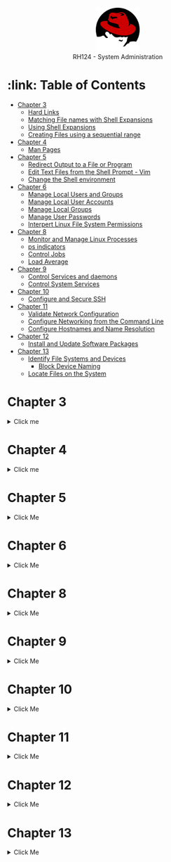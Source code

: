 <p align="center">
  <img src="/_resources/images/red-hat-logo-png-transparent.png" alt="Header" width="100" height="100"><br>
 </a>
     RH124 - System Administration </a>
</p>

<h1> :link: Table of Contents </h1>

+ [Chapter 3](#%63%68%61%70%74%65%72%2D%33)
  + [Hard Links](#%68%61%72%64%2D%6C%69%6E%6B%73)
  + [Matching File names with Shell Expansions](#%6D%61%74%63%68%69%6E%67%2D%66%69%6C%65%2D%6E%61%6D%65%73%2D%77%69%74%68%2D%73%68%65%6C%6C%2D%65%78%70%61%6E%73%69%6F%6E%73)
  + [Using Shell Expansions](#%75%73%69%6E%67%2D%73%68%65%6C%6C%2D%65%78%70%61%6E%73%69%6F%6E%73)
  + [Creating Files using a sequential range](#%63%72%65%61%74%69%6E%67%2D%66%69%6C%65%73%2D%75%73%69%6E%67%2D%61%2D%73%65%71%75%65%6E%74%69%61%6C%2D%72%61%6E%67%65)
+ [Chapter 4](#%63%68%61%70%74%65%72%2D%34)
  + [Man Pages](#%6D%61%6E%2D%70%61%67%65%73)
+ [Chapter 5](#%63%68%61%70%74%65%72%2D%35)
  + [Redirect Output to a File or Program](#%72%65%64%69%72%65%63%74%2D%6F%75%74%70%75%74%2D%74%6F%2D%61%2D%66%69%6C%65%2D%6F%72%2D%70%72%6F%67%72%61%6D)
  + [Edit Text Files from the Shell Prompt - Vim](#%65%64%69%74%2D%74%65%78%74%2D%66%69%6C%65%73%2D%66%72%6F%6D%2D%74%68%65%2D%73%68%65%6C%6C%2D%70%72%6F%6D%70%74%2D%2D%2D%76%69%6D)
  + [Change the Shell environment](#%63%68%61%6E%67%65%2D%74%68%65%2D%73%68%65%6C%6C%2D%65%6E%76%69%72%6F%6E%6D%65%6E%74)
+ [Chapter 6](#%63%68%61%70%74%65%72%2D%36)
  + [Manage Local Users and Groups](#%6D%61%6E%61%67%65%2D%6C%6F%63%61%6C%2D%75%73%65%72%73%2D%61%6E%64%2D%67%72%6F%75%70%73)
  + [Manage Local User Accounts](#%6D%61%6E%61%67%65%2D%6C%6F%63%61%6C%2D%75%73%65%72%2D%61%63%63%6F%75%6E%74%73)
  + [Manage Local Groups](#%6D%61%6E%61%67%65%2D%6C%6F%63%61%6C%2D%67%72%6F%75%70%73)
  + [Manage User Passwords](#%6D%61%6E%61%67%65%2D%75%73%65%72%2D%70%61%73%73%77%6F%72%64%73)
  + [Interpert Linux File System Permissions](#%69%6E%74%65%72%70%65%72%74%2D%6C%69%6E%75%78%2D%66%69%6C%65%2D%73%79%73%74%65%6D%2D%70%65%72%6D%69%73%73%69%6F%6E%73)
+ [Chapter 8](#%63%68%61%70%74%65%72%2D%38)
  + [Monitor and Manage Linux Processes](#%6D%6F%6E%69%74%6F%72%2D%61%6E%64%2D%6D%61%6E%61%67%65%2D%6C%69%6E%75%78%2D%70%72%6F%63%65%73%73%65%73)
  + [ps indicators](#%70%73%2D%69%6E%64%69%63%61%74%6F%72%73)
  + [Control Jobs](#%63%6F%6E%74%72%6F%6C%2D%6A%6F%62%73)
  + [Load Average](#%6C%6F%61%64%2D%61%76%65%72%61%67%65)
+ [Chapter 9](#%63%68%61%70%74%65%72%2D%39)
  + [Control Services and daemons](#%63%6F%6E%74%72%6F%6C%2D%73%65%72%76%69%63%65%73%2D%61%6E%64%2D%64%61%65%6D%6F%6E%73)
  + [Control System Services](#%63%6F%6E%74%72%6F%6C%2D%73%79%73%74%65%6D%2D%73%65%72%76%69%63%65%73)
+ [Chapter 10](#%63%68%61%70%74%65%72%2D%31%30)
  + [Configure and Secure SSH](#%63%6F%6E%66%69%67%75%72%65%2D%61%6E%64%2D%73%65%63%75%72%65%2D%73%73%68)
+ [Chapter 11](#%63%68%61%70%74%65%72%2D%31%31)
  + [Validate Network Configuration](#%76%61%6C%69%64%61%74%65%2D%6E%65%74%77%6F%72%6B%2D%63%6F%6E%66%69%67%75%72%61%74%69%6F%6E)
  + [Configure Networking from the Command Line](#%63%6F%6E%66%69%67%75%72%65%2D%6E%65%74%77%6F%72%6B%69%6E%67%2D%66%72%6F%6D%2D%74%68%65%2D%63%6F%6D%6D%61%6E%64%2D%6C%69%6E%65)
  + [Configure Hostnames and Name Resolution](#%63%6F%6E%66%69%67%75%72%65%2D%68%6F%73%74%6E%61%6D%65%73%2D%61%6E%64%2D%6E%61%6D%65%2D%72%65%73%6F%6C%75%74%69%6F%6E)
+ [Chapter 12](#%63%68%61%70%74%65%72%2D%31%32)
  + [Install and Update Software Packages](#%69%6E%73%74%61%6C%6C%2D%61%6E%64%2D%75%70%64%61%74%65%2D%73%6F%66%74%77%61%72%65%2D%70%61%63%6B%61%67%65%73)
+ [Chapter 13](#%63%68%61%70%74%65%72%2D%31%33)
  + [Identify File Systems and Devices](#%69%64%65%6E%74%69%66%79%2D%66%69%6C%65%2D%73%79%73%74%65%6D%73%2D%61%6E%64%2D%64%65%76%69%63%65%73)
    + [Block Device Naming](#%62%6C%6F%63%6B%2D%64%65%76%69%63%65%2D%6E%61%6D%69%6E%67)
  + [Locate Files on the System](#%6C%6F%63%61%74%65%2D%66%69%6C%65%73%2D%6F%6E%2D%74%68%65%2D%73%79%73%74%65%6D)



# Chapter 3

<details>
  <summary>Click me</summary>

## Hard Links

Hard Links can only link files on the same FS. They cannot link directories that can be done via a hard link or symbolic link otherwise know as a symlink.
An example of a symlink would be `ln -s dir / dir` from there you can verify if they have the same inode by running a simple `ls -ldi dir / dir/`

**Symlinks** will be colorized in the shell to show they are symlinks. If you delete the folder that the link is linked to that will result in a broken symlink. The correct process would be to unlink said folder and then delete the folder so no broken links exist.

## Matching File names with Shell Expansions

To make your job easier you can use shell expansions to get more work done out of a single command example being creating dirs and its subfolders.
for example running a command like `mkdir -pv /vhosts/www.{ansible,openshift,redhat}.com/{html,cgi-bin}/`

`mkdir -p` Creates the dir's but using the pathhs the `-v` flag shows the output. From there you can then specify what folders are being created and also put in a `/` to break down into another so dir so the second cert of curly braces can specify another set of folders. To verify if it was done correctly we can do a `tree -F /vHosts` for this example to see if the folders were created correctly.

## Using Shell Expansions
This can also be done if you want to create files e.g `touch {index,info,insights}.file`
we can then run a `ls -l` to verify the files were created correctly with the right file extension.

If you do happen to mess up a file extension we can do a `rename .file .log *` and that will rename the files in that dir. This is just an example.

## Creating Files using a sequential range

You can also make folders or files using a range in the case of RHEL having multiple versions.

E.g being `mkdir -pv RHEL{6..9}`
How the command works is mkdir makes the dir's `-p` does it as a path in the current dir unless specified then the `{6..9}` is the range in which the folders are made.

> Some other examples could be using to finding files  or moving around

e.g being
`ls f*` -- would grab anything that start with f.
`ls f????` -- does the same thing but anything with f and 4 characters after that f.
</details>

# Chapter 4

<details>
  <summary>Click me</summary>


## Man Pages
Section 1 -- is user commands
Section 5 -- config files
Section 8 is admin commands and daemons

E.g. of using the command would be `man -k crontab` , like all commands args needs to be specified.
commands can be part of multiple sections

`export LESS='-X'`
 IF you want to access the section of a manpage file an easy way to do that would be E.g `man 5 crontab` that `man` being the command and then `5` is the section and then, in this case, `crontab` being the command you want the info on lets you look at section 5 of that particular command.

> **Fun Note**
> When running a whereis on a command E.g `whereis man` you can get info on where the ?> file is located but also where the man pages are located.

`man -k` does a search. E.g if you run `man -k boot` it will show you all the commands that commands that can be passed through at boot time.
</details>

# Chapter 5

<details>
<summary> Click Me </summary>

  ## Redirect Output to a File or Program

  ```
  0 --> stdin --> Keyboard
  1 --> stdout --> Monitor
  2 --> stderr --> Monitor
  ```

  `<` -- is the redirector for standard output.
  `>` -- Send the output of a command to a file
  `>>` -- Send the error messages elsewhere E.g another file or a log.

  `|` -- output of command 1 is inserted into command 2 E.g `dnf search | grep -E mysql`

  When using the `>` it will overwrite any existing content. <strong> be safe when using this</strong>

  `\n` -- <strong> Starts a new line! </strong>

  `top -b -n 1` -- Starts top in batch mode with just a single itteration!

  `hostnamectl | tee my_system` -- This is an example of printing the output of a command and throwing it into it another file. <strong> `tee` will overwrite any content in the file. a `-a` can be added to append the already used file.</strong>

  `2>/dev/null` -- this throws error messages into `/dev/null` which ignores the messages on the put. E.g of the command being used `find / -size +100M 2>/dev/null`

  using `EOF` an easy way to script example adding a repo file to the repost list can be done using `EOF` small example would be `cat > my file <<EOF then ending with <EOF` this will copy the data in between the EOF and throw it into that file.

  ## Edit Text Files from the Shell Prompt - Vim

    - If you have started vim and not specified a file name before hand E.g `vim /var/tmp/aboutme` you can do a `:w /var/tmp/aboutme` to save that file to that location.

  >[!NOTE]
  >  These Commands are done in command mode or default mode

  ```vim
  `yy` --> to copy a line.
  `p` --> to paste said line.


  If you want to paste the same line multiple times to make an edit easier. you can do a `yy` to copy or `yank` the line then do a `10p`. This will paste the line you copied or yanked 10 times.

  `dw` --> will delete the word you are on top of.
  `x` --> will delete the letter it is on top of.
  `d$` --> will delete from where the cursor is to the end of the line.

  `Visual Line `Mode` --> You can look at the file from a visual perspective and from there you can use some commands to copy, paste, or delete.

  `Visual Block Mode` --> Same as above but by block instead of the whole line. Good for wanting to edit the first parts` of` a line.

  `vimturor` --> opens an interactive tutorial on how to use vim!
  `G` --> Goes to end of the file.
  ```

  ## Change the Shell environment

  `/etc/profile` --> login script for all shells for all users
  `~/.profile` --> login script for all shells (user specific)
  `/etc/bashrc` --> login script for the bash shell for all users
  `~/.bashrc` --> login sccript for bash (user specific)

  ```bash
  HISTFILESIZE=10000 #(10K Lines for bash History)
  HISTTIMEFORMAT="%G %T " #(Time stamps when command was ran.)
  alias sc="grep ^[^#] $1" #(strips comments from file.)

  mcd () {
      mkdir -pv $1 && cd $1
  } # This function will create a dir and then change into it.

  export  EDITOR=/usr/bin/vim #(Changes the default editor to vim or whatever you specify as.)
  ```
</details>


# Chapter 6

<details>
<summary> Click Me </summary>

  ## Manage Local Users and Groups
  `Processes` --> Process ID's (PIDs)
  `Users` --> User ID's (UIDs)
  `Groups` --> Group ID's (GIDs)
  `Files` --> index nodes (inodes)

  You can use a `id`. This will tell you the `uid`,`gid` and other information.

  ## Manage Local User Accounts
  when doing a `useradd` the id created is the next available id starting after 1000.

  E.g being `useradd jersh` as long as there are no other accounts would be given the id of `1001`.

  `usermod -c` --> changes the comment field for said user E.g `usermod -`c "Joshua Ross" jersh` would change the comment for the jersh user to Joshua Ross.

  `id` --> wil give you the groups that said user is in?

  `usermod -G wheel` --> will add said user to the wheel group as a sup group. This will overwrite the current sup group if you want to add it as well ekeep the other you can do a

  `usermod -aG wheel` to add the wheel group to that user along with the other groups.

  `userdel -r $USER` --> This will delete the user along with the homedir.

  ## Manage Local Groups

  `getent` --> Get's group information.

  ## Manage User Passwords
  user accoutnt info --> `/etc/passwd`
  group account info --> `/etc/group`
  password info --> `/etc/shadow`


  ## Interpert Linux File System Permissions

  There are 6 types of Permissions.

  first bit is the `file tpye`
  second bit is `owning user`
  second but is `owning group`
  third bit is `other` <br>

  `chown` for change user
  `chgrrp` for changing group.

  E.g for a dir would be
  `drwxr-x---` this would give the permissions that only the owning user can `rwx` to dir and thr group can do a `rx` not write.

  ---

  `sticky bit` <-- dir's only the owning user can delete  a file from a dir.

  E.g  of setting a sticky bit would be `chmod 1770 /data`. the permssions would then look like `rwxrwx--T`.The `T` meaning the sticky bit has been Set. <br>

  `chmod o+t` or `chmod  1 NNN` identified in permissiosn for others.

  ---

  `SetGID` bit <-- files and dir's
  -  the owning group of a newly created file is derived from the dir that hte file is created in (for dirs)
  -  executables run with permissions of the owning group of the executable (for files)
  - `chmod g+s /dir` or `chmod 2 NNN /dir`. `NNN` is the meaning of the rwx permissions.
  -  `chmod g+s /file` or `chmod 2 NNN /file`.
  - identified in permissions for owning grpup. <br>
    - E.g of this being used like above would be `chmod 2770 /data`<br>
  this can also be used as `chmod 3770 /data`.(this will set the sticky bit and the GID)

  ---

  `SetUID` <-- files only
  -  executables run with permissions of the owning user of the executable.
  - `chmod u+s /file` or `chmod 4NNN`
  - identified by permissions for owning user.

  You can set a `umask` either at a system level or a user level. It just needs to be set in the `.bashrc` or `/etc/bashrc`.

</details>

# Chapter 8

<details>
<summary>Click Me</summary>


  ## Monitor and Manage Linux Processes

  Any process can create a child process the same goes with a child process it as well can create a child process. Something to be noted all child Processes would be dependent on the parent process.

  `pstree` will show you the process tree of the current system. Something to be noted as well `systemd` is the top parent process.

  With processes, one is usually running and one is runnable or queued up.

  `sleeping state` --> States that are waiting for it to be called E.g a web server will often be sleeping until a connection is made.

  `zombie process` --> when a process is killed off and all resources are returned besides the `PID`. The system will then label this as a zombie process until it is killed off.

  ---
  you can use the `ps` command to show the running Processes. E.g you can do a `ps aux | grep bash` to see any instances of bash running.

  ## ps indicators

  `I` = Process is idle
  `S` = Process is sleeping
  `Z` = zombie process, the task was killed off but the `pid` was not returned.
  `R` = Running, the process is running and actively getting CPU cycles `T` =  The process is defined but has been stopped from getting CPU cyles.

  ## Control Jobs

  You can run Processes in the background by doing a `process &` this will start the process but then keep it running in the background so its possible to run other commands or processes will the initial one is still running. <br>

  if you need to check what jobs you have running you can issue a `jobs` command to get a list of all the jobs that are running and then if you need to bring it to the foreground you can issue a `fg %1` to bring it to the foreground.

  If you need to stop a process you can issue a `^Z` or `CTRL + Z`to stop the process. If you would like to send it to the background all you need to do is a `bg %1` to send it to the background.


  ## Load Average
  To determine the load you can take the number given to you by lets says `uptime` divide it by the number of CPU's to get how much it is either underload or overloaded.<br>

  to kill a process, their are many ways to see the options you can do a `kill -l` to see the options.

  when killing a process if you do not specify an option the default use is `SIGTERM`. <br>

  A way to kill of a process if you don't know what it's pid is to do a `pidof` the process. this will then give you the pid and then from there you can do a `kill` pid` to kill of the process. Reminder that when doing this without options this will only stop the process and not kill it off. unless it can actually kill off the process.

  `top` --> The command will show you the load of the CPU ,but also the uptime of the server. A more modern version of this command is called `htop`. <br>
  A Reminder for killing of the process is if not specified it will auto-perform a `kill` -15` also known` as `SIGTERM` which is a graceful shutdown.

  When in the top command if you hit `k` then type in the `pid` it will kill off that process.

</details>

# Chapter 9

<details>
<summary>Click Me</summary>

## Control Services and daemons

  Redhat as of RHEL 7 has switched over to `systemd` from `init`<br>
  The command used to control **Systemd** is `systemctl`. <br>
  Systemd starts with PID 1. As it is the master process and all other fork or branch off it.<br><br>
  A good command to remember is `systemctl` list-units -t service` this will display all units that are currently loaded and identified as a service.<br>
  You could also run a `systemctl list-units -t service -a` this will display all services that are currently known to systemd even if they are not loaded.  <br>
  When running a `systemctl status` it will tell you information about the said service but also relay the man pages to that specific service. This is good for If we need to learn more `about a `specific` services` mentioned in` the Video do not make changes to files under `/usr/lib` those are owned by the system and are not meant to be touched.

  ## Control System Services

  >[!NOTE] Commands to know!
  `pidof` will list all the ID's assoicated with that service. <br>
  `systemctl list-dependencies $SERVICE` - will liste the dependencies of said service.<br>

</details>

# Chapter 10

<details>
<summary>Click Me</summary>


  ## Configure and Secure SSH

  > [!NOTE]
  > `SSH` Stands for Secure Shell.

  Each server has its unique fingerprint when accessing the server the terminal will prompt you with a prompt asking if you trust this server.

  > [!NOTE]
  > The fingerprint from the server after you accept it will be store in `~/.ssh/known_hosts`.

  If you do a `w --from` it will display information like the one show below on who is logged into the server.

  ```bash
  USER     TTY      FROM             LOGIN@   IDLE   JCPU   PCPU WHAT
  student  pts/0    172.25.250.9     11:29    1:26   0.01s  0.01s -bash
  student  pts/1    172.25.250.9     11:30    2.00s  0.03s  0.01s w --from
  ```

</details>

# Chapter 11

<details>
<summary>Click Me</summary>

  ## Validate Network Configuration

  > [!NOTE]
  > - The iptool is used for both ipv4 and ipv6
  > - ping does have a a version for both and so does tracepath.

  - `mtr` - a network diagnostic tool.
  - `ss` - another utility to investigate sockets.
  - `nmap` - Network exploration tool and security/port scanner

  ## Configure Networking from the Command Line

  RedHat Enterprise Linux uses NetworkManager to do it's netowrking. Below are some ways to interact with it.
  - `nmtui` - Graphical Interface for NetworkManager.
  - `nmcli` - CLI Interface for NetworkManager.
  - `web console` - Cockpit web interface.
  - `ansible` - you can use playbooks to change NetworkManager configs.

  `/etc/resolv.conf` - Has DNS information. This Includes **hostname** and **nameservers**.

  - `nmcli c s` shows the info of the connection.


  ## Configure Hostnames and Name Resolution

  - `hostnamectl` - Gives information about the host. Below is an example.

  ![hostnamectl](/_resources/images/hostnamectl.png)


</details>

# Chapter 12

<details>
<summary>Click Me</summary>

  ## Install and Update Software Packages

  The Red Hat CDN consists of 3 update branches.
  - `RHBA` - Bug Fixes Advisory
  - `RHEA` - Enhancements Advisory
  - `RHSA` - Security Advisory

  To get this content you will need to register the server with the subscription you have.

  ![subscription](/_resources/images/subscription.png)

  Above is one of the ways to Register a server to a subscription.

  If you would like to see what apps are installed on the machine you can do a `rpm -qa | head -20`

</details>

# Chapter 13

<details>
  <summary>Click Me</summary>

  ## Identify File Systems and Devices

  ### Block Device Naming

  | Type of device                              | Device naming pattern            |
  | :------------------------------------------ | :------------------------------- |
  | SATA/SAS/USB-attached storage (SCSI driver) | /dev/sda, /dev/sdb, /dev/sdc, …​ |
  | virtio-blk paravirtualized storage (VMs)    | /dev/vda, /dev/vdb, /dev/vdc,…​  |
  | virtio-scsi paravirtualized storage (VMs)   | /dev/sda, /dev/sdb, /dev/sdc, …​ |
  | NVMe-attached storage (SSDs)                | /dev/nvme0, /dev/nvme1, …​       |
  | SD/MMC/eMMC storage (SD cards)              | /dev/mmcblk0, /dev/mmcblk1, …​   |


  ## Locate Files on the System

  > Find --> starting where --> how --> what

  **Example**
  - `find / -name bongle`
  ```

</details>

